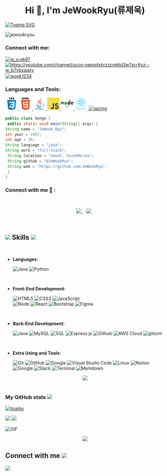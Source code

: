 <h1 align="center">Hi 👋, I'm JeWookRyu(류제욱)</h1>
<a href="https://git.io/typing-svg"><img src="https://readme-typing-svg.demolab.com?font=Fira+Code&weight=500&size=22&pause=1000&color=00B9E9C0&background=63D4FF00&width=435&lines=The+darkest+hours+are+just+before+dawn.;send+me+an+Instagram+DM.+w_o.ok97;No+sweat%2C+No+sweet.;No+bees%2C+no+honey." alt="Typing SVG" /></a>

<p align="left"> <img src="https://komarev.com/ghpvc/?username=jewookryou&label=Profile%20views&color=0e75b6&style=flat" alt="jewookryou" /> </p>

<h3 align="left">Connect with me:</h3>
<p align="left">
<a href="https://instagram.com/w_o.ok97" target="blank"><img align="center" src="https://raw.githubusercontent.com/rahuldkjain/github-profile-readme-generator/master/src/images/icons/Social/instagram.svg" alt="w_o.ok97" height="30" width="40" /></a>
<a href="https://www.youtube.com/c/https://youtube.com/channel/uccq-neipsjlxhrzzcmktd3w?si=6yz--w_b7ybxaqxy" target="blank"><img align="center" src="https://raw.githubusercontent.com/rahuldkjain/github-profile-readme-generator/master/src/images/icons/Social/youtube.svg" alt="https://youtube.com/channel/uccq-neipsjlxhrzzcmktd3w?si=6yz--w_b7ybxaqxy" height="30" width="40" /></a>
<a href="https://discord.gg/wook1234" target="blank"><img align="center" src="https://raw.githubusercontent.com/rahuldkjain/github-profile-readme-generator/master/src/images/icons/Social/discord.svg" alt="wook1234" height="30" width="40" /></a>
</p>

<h3 align="left">Languages and Tools:</h3>
<p align="left"> <a href="https://www.w3schools.com/css/" target="_blank" rel="noreferrer"> <img src="https://raw.githubusercontent.com/devicons/devicon/master/icons/css3/css3-original-wordmark.svg" alt="css3" width="40" height="40"/> </a> <a href="https://www.w3.org/html/" target="_blank" rel="noreferrer"> <img src="https://raw.githubusercontent.com/devicons/devicon/master/icons/html5/html5-original-wordmark.svg" alt="html5" width="40" height="40"/> </a> <a href="https://www.java.com" target="_blank" rel="noreferrer"> <img src="https://raw.githubusercontent.com/devicons/devicon/master/icons/java/java-original.svg" alt="java" width="40" height="40"/> </a> <a href="https://developer.mozilla.org/en-US/docs/Web/JavaScript" target="_blank" rel="noreferrer"> <img src="https://raw.githubusercontent.com/devicons/devicon/master/icons/javascript/javascript-original.svg" alt="javascript" width="40" height="40"/> </a> <a href="https://nodejs.org" target="_blank" rel="noreferrer"> <img src="https://raw.githubusercontent.com/devicons/devicon/master/icons/nodejs/nodejs-original-wordmark.svg" alt="nodejs" width="40" height="40"/> </a> <a href="https://reactjs.org/" target="_blank" rel="noreferrer"> <img src="https://raw.githubusercontent.com/devicons/devicon/master/icons/react/react-original-wordmark.svg" alt="react" width="40" height="40"/> </a> <a href="https://spring.io/" target="_blank" rel="noreferrer"> <img src="https://www.vectorlogo.zone/logos/springio/springio-icon.svg" alt="spring" width="40" height="40"/> </a> </p>

```java 
public class Songe {
 public static void main(String[] args) {
String name = "JeWook_Ryu";
int year = 1997;
int age = 29;
String language = "java";
String work = "full-stack";
 String location = "Seoul. SouthKorea";
 String github = "@JeWookRyu";
 String web = "https://github.com/JeWookRyu";
 }
}
```

### Connect with me 🔗 :
<br>
<p align='center'>
<a href="racimo.715@gmail.com" target="_blank">
<img src="https://img.shields.io/badge/Gmail-D14836?style=for-the-badge&logo=gmail&logoColor=white">
</a>&nbsp;&nbsp;
<a href="https://www.instagram.com/dev.bella" target="_blank">
<img src="https://img.shields.io/badge/dev.bella-%23E4405F.svg?style=for-the-badge&logo=Instagram&logoColor=white"></a>&nbsp;&nbsp;
</p>
<br>

## <img src="https://media2.giphy.com/media/QssGEmpkyEOhBCb7e1/giphy.gif?cid=ecf05e47a0n3gi1bfqntqmob8g9aid1oyj2wr3ds3mg700bl&rid=giphy.gif" width ="25"><b> Skills</b></b> <img src="https://media.giphy.com/media/7j2hfyeVcDtf2/giphy.gif" width="50" />



<br>



- **Languages**:

    ![Java](https://img.shields.io/badge/Java-ED8B00?style=for-the-badge&logo=java&logoColor=white)
    ![Python](https://img.shields.io/badge/Python-3776AB?style=for-the-badge&logo=python&logoColor=white)

<br>   
    
- **Front-End Development**:

   ![HTML5](https://img.shields.io/badge/HTML5%20-%23E34F26.svg?style=for-the-badge&logo=html5&logoColor=white)
   ![CSS3](https://img.shields.io/badge/CSS%20-%231572B6.svg?style=for-the-badge&logo=css3&logoColor=white)
   ![JavaScript](https://img.shields.io/badge/JavaScript%20-%23F7DF1E.svg?style=for-the-badge&logo=javascript&logoColor=black)   
  ![Node](https://img.shields.io/badge/Node.js-339933?style=for-the-badge&logo=node.js&logoColor=white)
   ![React](https://img.shields.io/badge/React-61DAFB?style=for-the-badge&logo=react&logoColor=black)
   ![Bootstrap](https://img.shields.io/badge/Bootstrap-563D7C?style=for-the-badge&logo=bootstrap&logoColor=white)
  ![Figma](https://img.shields.io/badge/Figma-F24E1E?style=for-the-badge&logo=figma&logoColor=white)
<br>


- **Back-End Development**:

  ![Java](https://img.shields.io/badge/Java-ED8B00?style=for-the-badge&logo=java&logoColor=white)
  ![MySQL](https://img.shields.io/badge/MySQL%20-%231572B6.svg?style=for-the-badge&logo=MySQL&logoColor=black)
  ![SQL](https://img.shields.io/badge/SQL-CC2927?style=for-the-badge&logo=microsoft%20sql%20server&logoColor=white)
  ![Express.js](https://img.shields.io/badge/Express.js-000000?style=for-the-badge&logo=express&logoColor=white)
      ![Github](https://img.shields.io/badge/GitHub%20Pages-%23327FC7.svg?style=for-the-badge&logo=github&logoColor=white)
    ![AWS Cloud](https://img.shields.io/badge/AWS%20cloud-%23327FC7.svg?style=for-the-badge&logo=aws&logoColor=white)
    ![gitscm](https://img.shields.io/badge/Git-F05032?style=for-the-badge&logo=git&logoColor=white)

<br>




- **Extra Using and Tools**:

    ![Git](https://img.shields.io/badge/git-%23F05033.svg?style=for-the-badge&logo=git&logoColor=white)
    ![GitHub](https://img.shields.io/badge/github-%23121011.svg?style=for-the-badge&logo=github&logoColor=white)
    ![Google](https://img.shields.io/badge/google-%234285F4.svg?style=for-the-badge&logo=google&logoColor=white)
    ![Visual Studio Code](https://img.shields.io/badge/Visual%20Studio%20Code-0078d7.svg?style=for-the-badge&logo=visual-studio-code&logoColor=white)
    ![Linux](https://img.shields.io/badge/Linux-FCC624?style=for-the-badge&logo=linux&logoColor=black) 
    ![Notion](https://img.shields.io/badge/Notion-FFFFFF?style=for-the-badge&logo=notion&logoColor=black) 
    ![Google](https://img.shields.io/badge/google-%234285F4.svg?style=for-the-badge&logo=google&logoColor=white)
    ![Slack](https://img.shields.io/badge/slack-%F24E1E.svg?style=for-the-badge&logo=slack&logoColor=white)
    ![Terminal](https://img.shields.io/badge/Terminal-%23054020?style=for-the-badge&logo=gnu-bash&logoColor=white)
    ![Markdown](https://img.shields.io/badge/markdown-%23000000.svg?style=for-the-badge&logo=markdown&logoColor=white)   

<p  align="center">
<img src="https://user-images.githubusercontent.com/73097560/115834477-dbab4500-a447-11eb-908a-139a6edaec5c.gif">             
<br>
<br>

### My GitHub stats <img src="https://media.giphy.com/media/12oufCB0MyZ1Go/giphy.gif" width="50"></h2>

[![trophy](https://github-profile-trophy.vercel.app/?username=freshsong&theme=flat&column=7)](https://github.com/freshsong/github-profile-trophy)



<img src="https://github-readme-stats.vercel.app/api?username=freshsong&count_private=true&show_icons=true" />

<img src="https://github-readme-stats.vercel.app/api/top-langs/?username=freshsong&layout=compact" />

</p>



<img align="center" alt="GIF" height="300px" src="https://media.giphy.com/media/du3J3cXyzhj75IOgvA/giphy.gif" />
<p  align="center">
<img src="https://user-images.githubusercontent.com/73097560/115834477-dbab4500-a447-11eb-908a-139a6edaec5c.gif">             
<br>

<h2> Connect with me <img src='https://raw.githubusercontent.com/ShahriarShafin/ShahriarShafin/main/Assets/handshake.gif' width="100px"> </h2>
<a href = 'https://www.github.com/freshsong'> <img width = '32px' align= 'center' src="https://raw.githubusercontent.com/rahulbanerjee26/githubAboutMeGenerator/main/icons/github.svg"/></a>
  
<br>
<br>
  <br>
